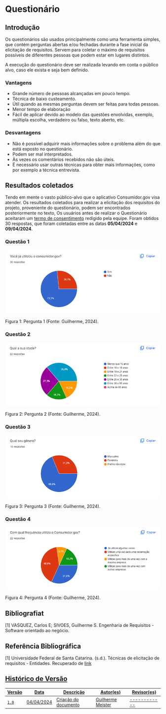 # Questionário

## Introdução 

Os questionários são usados principalmente como uma ferramenta simples, que contém perguntas abertas e/ou fechadas durante a fase inicial da elicitação de requisitos. Servem para coletar o máximo de requisitos possíveis de diferentes pessoas que podem estar em lugares distintos.

A execução do questionário deve ser realizada levando em conta o público alvo, caso ele exista e seja bem definido.

### Vantagens
- Grande número de pessoas alcançadas em pouco tempo.
- Técnica de baixo custeamento.
- Útil quando as mesmas perguntas devem ser feitas para todas pessoas.
- Menor tempo de elaboração
- Fácil de aplicar devido ao modelo das questões envolvidas, exemplo, múltipla escolha, verdadeiro ou falso, texto aberto, etc.

### Desvantagens
- Não é possível adquirir mais informações sobre o problema além do que está exposto no questionário.
- Podem ser mal interpretados.
- Às vezes os comentários recebidos não são úteis.
- É necessário usar outras técnicas para obter mais informações, como por exemplo a técnica entrevista.

## Resultados coletados

Tendo em mente o vasto público-alvo que o aplicativo Consumidor.gov visa atender. Os resultados coletados para realizar a elicitação dos requisitos do projeto, proveniente do questionário, podem ser encontrados posteriormente no texto,
Os usuários antes de realizar o Questionário aceitaram um <a href="https://docs.google.com/document/d/1DGywQBzByBvDd5y1Gb5rzf5P1LD43F0ZqC0eocd6_RA/edit">termo de consentimento</a> redigido pela equipe. Foram obtidos 30 respostas, que foram coletadas entre as datas **05/04/2024** e **09/04/2024**.

### Questão 1

![Image do resultado da questão 1](https://github.com/Requisitos-de-Software/2024.1-Consumidor.gov/blob/f1a80c4a20e3dde49cb759eea4ee16d83326c444/assets/img/Elicita%C3%A7%C3%A3o/Questao01.png)
  
<p>
Figura 1: Pergunta 1 (Fonte: Guilherme, 2024). 
</p>

### Questão 2

![Image do resultado da questão 1](https://github.com/Requisitos-de-Software/2024.1-Consumidor.gov/blob/f1a80c4a20e3dde49cb759eea4ee16d83326c444/assets/img/Elicita%C3%A7%C3%A3o/Questao02.png)
  
<p>
Figura 2: Pergunta 2 (Fonte: Guilherme, 2024). 
</p>

### Questão 3

![Image do resultado da questão 1](https://github.com/Requisitos-de-Software/2024.1-Consumidor.gov/blob/f1a80c4a20e3dde49cb759eea4ee16d83326c444/assets/img/Elicita%C3%A7%C3%A3o/Questao03.png)
  
<p>
Figura 3: Pergunta 3 (Fonte: Guilherme, 2024). 
</p>

### Questão 4

![Image do resultado da questão 1](https://github.com/Requisitos-de-Software/2024.1-Consumidor.gov/blob/f1a80c4a20e3dde49cb759eea4ee16d83326c444/assets/img/Elicita%C3%A7%C3%A3o/Questao04.png)
  
<p>
Figura 4: Pergunta 4 (Fonte: Guilherme, 2024). 
</p>

## Bibliografiat

[1] VASQUEZ, Carlos E; SIVOES, Guilherme S. Engenharia de Requisitos - Software orientado ao negócio.

## Referência Bibliográfica

[1] Universidade Federal de Santa Catarina. (s.d.). Técnicas de elicitação de requisitos - Entidades. Recuperado de  <a href="https://retraining.inf.ufsc.br/guia/app/classificacoes/tecnicas-de-elicitacao-de-requisitos/entidades">link

## Histórico de Versão
| Versão | Data          | Descrição           | Autor(es)     |  Revisor(es)  |
| ------ | ------------- | ---------------------------------- | ------------- | ------------- |
| `1.0`  | 04/04/2024 | Criação do documento | Guilherme Meister | ------------ |
